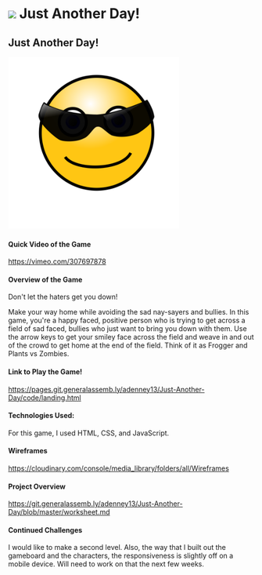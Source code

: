 # ![](https://ga-dash.s3.amazonaws.com/production/assets/logo-9f88ae6c9c3871690e33280fcf557f33.png) Just Another Day!

## Just Another Day!

<img src="./assets/Images/coolFace.png" height="350px" width="350px">

#### Quick Video of the Game

https://vimeo.com/307697878

#### Overview of the Game

Don't let the haters get you down! 

Make your way home while avoiding the sad nay-sayers and bullies.
In this game, you're a happy faced, positive person who is trying to get across a field of sad faced, bullies who just want to bring you down with them. Use the arrow keys to get your smiley face across the field and weave in and out of the crowd to get home at the end of the field. Think of it as Frogger and Plants vs Zombies.


#### Link to Play the Game!

https://pages.git.generalassemb.ly/adenney13/Just-Another-Day/code/landing.html


#### Technologies Used:

For this game, I used HTML, CSS, and JavaScript.

#### Wireframes

https://cloudinary.com/console/media_library/folders/all/Wireframes

#### Project Overview

https://git.generalassemb.ly/adenney13/Just-Another-Day/blob/master/worksheet.md

#### Continued Challenges

I would like to make a second level. Also, the way that I built out the gameboard and the characters, the responsiveness is slightly off on a mobile device. Will need to work on that the next few weeks.
